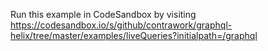 Run this example in CodeSandbox by visiting https://codesandbox.io/s/github/contrawork/graphql-helix/tree/master/examples/liveQueries?initialpath=/graphql
